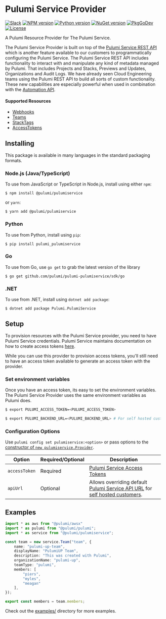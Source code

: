 # Pulumi Service Provider

[![Slack](http://www.pulumi.com/images/docs/badges/slack.svg)](https://slack.pulumi.com)
[![NPM version](https://badge.fury.io/js/%40pulumi%2Fpulumiservice.svg)](https://www.npmjs.com/package/@pulumi/pulumiservice)
[![Python version](https://badge.fury.io/py/pulumi-pulumiservice.svg)](https://pypi.org/project/pulumi-pulumiservice)
[![NuGet version](https://badge.fury.io/nu/pulumi.pulumiservice.svg)](https://badge.fury.io/nu/pulumi.pulumiservice)
[![PkgGoDev](https://pkg.go.dev/badge/github.com/pulumi/pulumi-pulumiservice/sdk/go/pulumiservice)](https://pkg.go.dev/github.com/pulumi/pulumi-pulumiservice/sdk/go)
[![License](https://img.shields.io/npm/l/%40pulumi%2Fpulumi.svg)](https://github.com/pulumi/pulumi-pulumiservice/blob/main/LICENSE)

A Pulumi Resource Provider for The Pulumi Service.

The Pulumi Service Provider is built on top of the [Pulumi Service REST API](https://pulumi.com/docs/reference/service-rest-api) which is another feature available to our customers to programmatically configuring the Pulumi Service. The Pulumi Service REST API includes functionality to interact with and manipulate any kind of metadata managed by Pulumi. That includes Projects and Stacks, Previews and Updates, Organizations and Audit Logs. We have already seen Cloud Engineering teams using the Pulumi REST API to build all sorts of custom functionality. These new capabilities are especially powerful when used in combination with the [Automation API](https://pulumi.com/automation).


#### Supported Resources

* [Webhooks](https://pulumi.com/docs/intro/pulumi-service/webhooks)
* [Teams]({{https://pulumi.com/docs/intro/pulumi-service/teams)
* [StackTags](https://pulumi.com/docs/reference/cli/pulumi_stack_tag)
* [AccessTokens](https://pulumi.com/docs/intro/pulumi-service/accounts)


## Installing

This package is available in many languages in the standard packaging formats.

### Node.js (Java/TypeScript)

To use from JavaScript or TypeScript in Node.js, install using either `npm`:

    $ npm install @pulumi/pulumiservice

or `yarn`:

    $ yarn add @pulumi/pulumiservice

### Python

To use from Python, install using `pip`:

    $ pip install pulumi_pulumiservice

### Go

To use from Go, use `go get` to grab the latest version of the library

    $ go get github.com/pulumi/pulumi-pulumiservice/sdk/go

### .NET

To use from .NET, install using `dotnet add package`:

    $ dotnet add package Pulumi.PulumiService

## Setup

To provision resources with the Pulumi Service provider, you need to have Pulumi Service credentials. Pulumi Service maintains documentation on how to create access tokens [here](https://www.pulumi.com/docs/intro/pulumi-service/accounts/#access-tokens). 

While you can use this provider to provision access tokens, you'll still need to have an access token available to generate an access token with the provider.

### Set environment variables

Once you have an access token, its easy to set the environment variables. The Pulumi Service Provider uses the same environment variables as Pulumi does.

```bash
$ export PULUMI_ACCESS_TOKEN=<PULUMI_ACCESS_TOKEN>

$ export PULUMI_BACKEND_URL=<PULUMI_BACKEND_URL> # For self hosted customers. defaults to https://api.pulumi.com
```

### Configuration Options

Use `pulumi config set pulumiservice:<option>` or pass options to the [constructor of `new pulumiservice.Provider`](https://pulumi.com/registry/packages/pulumiservice/api-docs/provider).

| Option | Required/Optional | Description |
|-----|------|----|
| `accessToken`| Required | [Pulumi Service Access Tokens](https://www.pulumi.com/docs/intro/pulumi-service/accounts/#access-tokens) |
| `apiUrl`| Optional | Allows overriding default [Pulumi Service API URL](https://www.pulumi.com/docs/reference/service-rest-api) for [self hosted customers](https://www.pulumi.com/docs/guides/self-hosted/).


## Examples
```typescript
import * as aws from "@pulumi/awsx"
import * as pulumi from "@pulumi/pulumi";
import * as service from "@pulumi/pulumiservice";

const team = new service.Team("team", {
    name: "pulumi-up-team",
    displayName: "PulumiUP Team",
    description: "This was created with Pulumi",
    organizationName: "pulumi-up",
    teamType: "pulumi",
    members: [
        "piers",
        "myles",
        "meagan"
    ],
});

export const members = team.members;
```

Check out the [examples/](examples/) directory for more examples.

